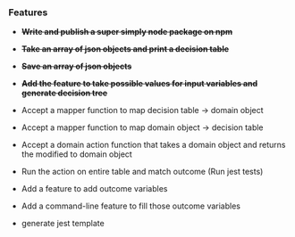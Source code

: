 ### Features

- ~~**Write and publish a super simply node package on npm**~~
- **~~Take an array of json objects and print a decision table~~**
- **~~Save an array of json objects~~**
- **~~Add the feature to take possible values for input variables and generate decision tree~~**
- Accept a mapper function to map decision table -> domain object
- Accept a mapper function to map domain object -> decision table
- Accept a domain action function that takes a domain object and returns the modified to domain object
- Run the action on entire table and match outcome (Run jest tests)

- Add a feature to add outcome variables
- Add a command-line feature to fill those outcome variables
- generate jest template
